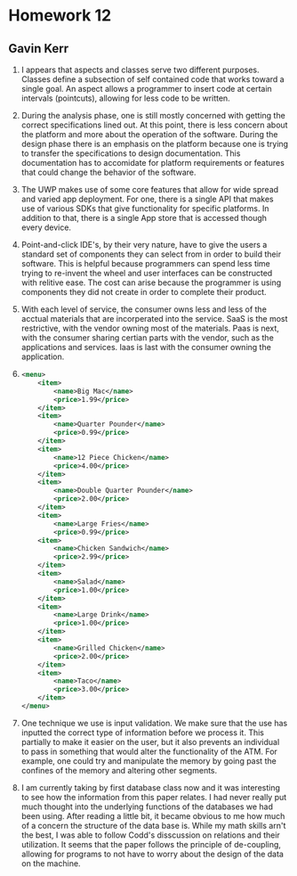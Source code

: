 # Homework 12
## Gavin Kerr

1. I appears that aspects and classes serve two different purposes. Classes define a subsection of self contained code that works toward a single goal. An aspect allows a programmer to insert code at certain intervals (pointcuts), allowing for less code to be written.

2. During the analysis phase, one is still mostly concerned with getting the correct specifications lined out. At this point, there is less concern about the platform and more about the operation of the software. During the design phase there is an emphasis on the platform because one is trying to transfer the specifications to design documentation. This documentation has to accomidate for platform requirements or features that could change the behavior of the software.

3. The UWP makes use of some core features that allow for wide spread and varied app deployment. For one, there is a single API that makes use of various SDKs that give functionality for specific platforms. In addition to that, there is a single App store that is accessed though every device.

4. Point-and-click IDE's, by their very nature, have to give the users a standard set of components they can select from in order to build their software. This is helpful because programmers can spend less time trying to re-invent the wheel and user interfaces can be constructed with relitive ease. The cost can arise because the programmer is using components they did not create in order to complete their product.

5. With each level of service, the consumer owns less and less of the acctual materials that are incorperated into the service. SaaS is the most restrictive, with the vendor owning most of the materials. Paas is next, with the consumer sharing certian parts with the vendor, such as the applications and services. Iaas is last with the consumer owning the application. 

6. 
	```xml
	<menu>
		<item>
			<name>Big Mac</name>
			<price>1.99</price>
		</item>
		<item>
			<name>Quarter Pounder</name>
			<price>0.99</price>
		</item>
		<item>
			<name>12 Piece Chicken</name>
			<price>4.00</price>
		</item>
		<item>
			<name>Double Quarter Pounder</name>
			<price>2.00</price>
		</item>
		<item>
			<name>Large Fries</name>
			<price>0.99</price>
		<item>
			<name>Chicken Sandwich</name>
			<price>2.99</price>
		</item>
		<item>
			<name>Salad</name>
			<price>1.00</price>
		</item>
		<item>
			<name>Large Drink</name>
			<price>1.00</price>
		</item>
		<item>
			<name>Grilled Chicken</name>
			<price>2.00</price>
		</item>
		<item>
			<name>Taco</name>
			<price>3.00</price>
		</item>
	</menu>
	
7. One technique we use is input validation. We make sure that the use has inputted the correct type of information before we process it. This partially to make it easier on the user, but it also prevents an individual to pass in something that would alter the functionality of the ATM.
For example, one could try and manipulate the memory by going past the confines of the memory and altering other segments.

8. I am currently taking by first database class now and it was interesting to see how the information from this paper relates. I had never really put much thought into the underlying functions of the databases we had been using. After reading a little bit, it became obvious to me how much of a concern the structure of the data base is. While my math skills arn't the best, I was able to follow Codd's disscussion on relations and their utilization. It seems that the paper follows the principle of de-coupling, allowing for programs to not have to worry about the design of the data on the machine.
